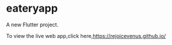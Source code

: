 # eateryapp

A new Flutter project.

To view the live web app,click here,https://rejoicevenus.github.io/
